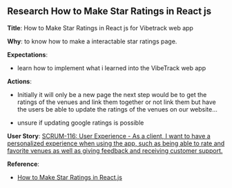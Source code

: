 ## Research How to Make Star Ratings in React js

**Title**: How to Make Star Ratings in React js for Vibetrack web app

**Why**: to know how to make a interactable star ratings page.

**Expectations**: <!-- Markdown sheet is weird on Bitbucket. Keep each bullets 1 line apart or it won't jump to new line -->

* learn how to implement what i learned into the VibeTrack web app

**Actions**:

* Initially it will only be a new page the next step would be to get the ratings of the venues and link them together or not link them but have the users be able to update the ratings of the venues on our website... 

* unsure if updating google ratings is possible

**User Story**: [SCRUM-116: User Experience - As a client, I want to have a personalized experience when using the app, such as being able to rate and favorite venues as well as giving feedback and receiving customer support.](https://cs3398f23romulans1.atlassian.net/browse/SCRUM-116)

**Reference**: 

* [How to Make Star Ratings in React.js](https://youtu.be/l1Q7o8skKPM?si=GKE57Mjgy8mEwp6u)
